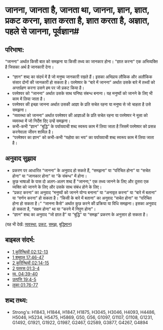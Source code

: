 # जानना, जानता है, जानता था, जानना, ज्ञान, ज्ञात, प्रकट करना, ज्ञात करता है, ज्ञात करता है, अज्ञात, पहले से जानना, पूर्वज्ञान#

## परिभाषा: ##

“जानना” अर्थात किसी बात को समझना या किसी तथ्य का जानकार होना। "ज्ञात करना" एक अभिव्यक्ति है जिसका अर्थ है जानकारी देना।

* “ज्ञान” शब्द का संदर्भ में है जो मनुष्य जानकारी रखते हैं। इसका अभिप्राय लौकिक और अलौकिक संसार दोनों की जानकारी हो सकता है।
परमेश्वर के “बारे में जानना” अर्थात उसके बारे में तथ्यों को अन्तर्ग्रहण करना उसने हम पर जो प्रकट किया है। 
* परमेश्वर को “जानना” अर्थात उसके साथ घनिष्ठ संबन्ध बनाना। यह मनुष्यों को जानने के लिए भी काम में लिया जाता है।
* परमेश्वर की इच्छा जानना अर्थात उसकी आज्ञा के प्रति सचेत रहना या मनुष्य से जो चाहता है उसे समझना।
* “व्यवस्था को जानना” अर्थात परमेश्वर की आज्ञाओं के प्रति सचेत रहना या परमेश्वर ने मूसा को व्यवस्था में जो निर्देश दिए उन्हें समझना।
* कभी-कभी “ज्ञान” “बुद्धि” के पर्यायवाची शब्द स्वरूप काम में लिया जाता है जिसमें परमेश्वर को प्रसन्न करनेवाला जीवन शामिल है।
* “परमेश्वर का ज्ञान” को कभी-कभी “यहोवा का भय” का पर्यायवाची शब्द स्वरूप काम में लिया जाता है।

## अनुवाद सुझाव ##

* प्रकरण पर आधारित “जानना” के अनुवाद हो सकते हैं, “समझना” या “परिचित होना” या “सचेत होना” या “जानकार होना” या “के संबन्ध” में होना।
* कुछ भाषाओं के पास दो अलग-अलग शब्द हैं "जानना," एक तथ्य जानने के लिए और दूसरा एक व्यक्ति को जानने के लिए और उसके साथ संबंध होने के लिए।
* “प्रकट करना” का अनुवाद “मनुष्यों को जानने योग्य बनाना” या “अनावृत करना” या “बारे में बताना” या “वर्णन करना” हो सकता है।
“किसी के बारे में बताना” का अनुवाद “सचेत होना” या “परिचित होना हो सकता है।” 
“जानना कैसे” अर्थात कुछ करने की प्रक्रिया या विधि समझना। इसका अनुवाद हो सकता है, “सक्षम होना” था या “करने में निपुण होना”।
* “ज्ञान” शब्द का अनुवाद “जो ज्ञात है” या “बुद्धि” या “समझ” प्रकरण के अनुसार हो सकता है।

(यह भी देखें: [व्यवस्था](../kt/lawofmoses.md), [प्रकट](../kt/reveal.md), [समझ](../other/understand.md), [बुद्धिमान](../kt/wise.md))

## बाइबल संदर्भ: ##

* [1 कुरिन्थियों 02:12-13](rc://en/tn/help/1co/02/12)
* [1 शमूएल 17:46-47](rc://en/tn/help/1sa/17/46)
* [2 कुरिन्थियों 02:14-15](rc://en/tn/help/2co/02/14)
* [2 पतरस 01:3-4](rc://en/tn/help/2pe/01/03)
* [व्य. 04:39-40](rc://en/tn/help/deu/04/39)
* [उत्पत्ति 19:4-5](rc://en/tn/help/gen/19/04)
* [लूका 01:76-77](rc://en/tn/help/luk/01/76)

## शब्द तथ्य: ##

* Strong's: H1843, H1844, H1847, H1875, H3045, H3046, H4093, H4486, H5046, H5234, H5475, H5869, G50, G56, G1097, G1107, G1108, G1231, G1492, G1921, G1922, G1987, G2467, G2589, G3877, G4267, G4894
